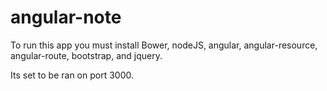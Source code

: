 # angular-note

To run this app you must install Bower, nodeJS, angular, angular-resource, angular-route, bootstrap, and jquery.

Its set to be ran on port 3000.
